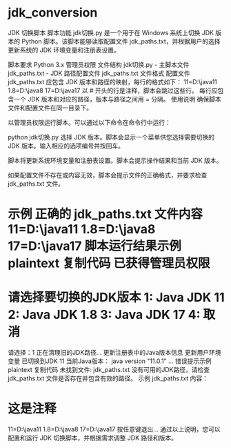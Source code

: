 # jdk_conversion
JDK 切换脚本
脚本功能
jdk切换.py 是一个用于在 Windows 系统上切换 JDK 版本的 Python 脚本。该脚本能够读取配置文件 jdk_paths.txt，并根据用户的选择更新系统的 JDK 环境变量和注册表设置。

脚本要求
Python 3.x
管理员权限
文件结构
jdk切换.py - 主脚本文件
jdk_paths.txt - JDK 路径配置文件
jdk_paths.txt 文件格式
配置文件 jdk_paths.txt 应包含 JDK 版本和路径的映射，每行的格式如下：
11=D:\java11
1.8=D:\java8
17=D:\java17
以 # 开头的行是注释，脚本会跳过这些行。
每行应包含一个 JDK 版本和对应的路径，版本与路径之间用 = 分隔。
使用说明
确保脚本文件和配置文件在同一目录下。

以管理员权限运行脚本。可以通过以下命令在命令行中运行：


python jdk切换.py
选择 JDK 版本。脚本会显示一个菜单供您选择需要切换的 JDK 版本。输入相应的选项编号并按回车。

脚本将更新系统环境变量和注册表设置。脚本会提示操作结果和当前 JDK 版本。

如果配置文件不存在或内容无效，脚本会提示文件的正确格式，并要求检查 jdk_paths.txt 文件。

示例
正确的 jdk_paths.txt 文件内容
11=D:\java11
1.8=D:\java8
17=D:\java17
脚本运行结果示例
plaintext
复制代码
已获得管理员权限
=============================================
请选择要切换的JDK版本
1: Java JDK 11
2: Java JDK 1.8
3: Java JDK 17
4: 取消
=============================================
请选择：1
正在清理旧的JDK路径...
更新注册表中的Java版本信息
更新用户环境变量
已切换到JDK 11
当前Java版本：
java version "11.0.1"
...
错误提示示例
plaintext
复制代码
未找到文件: jdk_paths.txt
没有可用的JDK路径，请检查 jdk_paths.txt 文件是否存在并包含有效的路径。
示例 jdk_paths.txt 内容：
# 这是注释
11=D:\java11
1.8=D:\java8
17=D:\java17
按任意键退出...
通过以上说明，您可以配置和运行 JDK 切换脚本，并根据需求调整 JDK 路径和版本。
